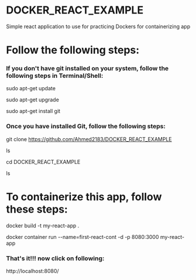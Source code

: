 # DOCKER_REACT_EXAMPLE
Simple react application to use for practicing Dockers for containerizing app

# Follow the following steps:

### If you don't have git installed on your system, follow the following steps in Terminal/Shell:

sudo apt-get update

sudo apt-get upgrade

sudo apt-get install git

### Once you have installed Git, follow the following steps:

git clone https://github.com/Ahmed2183/DOCKER_REACT_EXAMPLE

ls

cd DOCKER_REACT_EXAMPLE

ls

# To containerize this app, follow these steps:

docker build -t my-react-app .

docker container run --name=first-react-cont -d -p 8080:3000 my-react-app

### That's it!!! now click on following:

http://localhost:8080/

